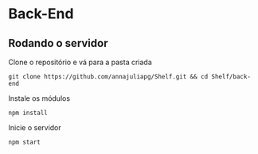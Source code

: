 # Back-End

## Rodando o servidor

Clone o repositório e vá para a pasta criada
```
git clone https://github.com/annajuliapg/Shelf.git && cd Shelf/back-end
```

Instale os módulos
```
npm install
```

Inicie o servidor
```
npm start
```